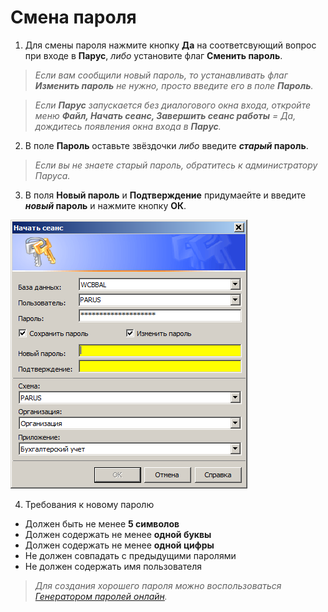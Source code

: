 # Смена пароля

1. Для смены пароля нажмите кнопку **Да** на соответсвующий вопрос при входе в **Парус**, _либо_ установите флаг **Сменить пароль**.

> _Если вам сообщили новый пароль, то устанавливать флаг **Изменить пароль** не нужно, просто введите его в поле **Пароль**._

> _Если **Парус** запускается без диалогового окна входа, откройте меню **Файл, Начать сеанс, Завершить сеанс работы** = Да, дождитесь появления окна входа в **Парус**._

2. В поле **Пароль** оставьте звёздочки _либо_ введите **_старый_ пароль**.

> _Если вы не знаете старый пароль, обратитесь к администратору Паруса._

3. В поля **Новый пароль** и **Подтверждение** придумаейте и введите **_новый_ пароль** и нажмите кнопку **ОК**.

![Смена пароля](images/pwchange.png)

4. Требования к новому паролю
* Должен быть не менее **5 символов**
* Должен содержать не менее **одной буквы**
* Должен содержать не менее **одной цифры**
* Не должен совпадать с предыдущими паролями
* Не должен содержать имя пользователя

> _Для создания хорошего пароля можно воспользоваться [Генератором паролей онлайн](https://passgenerator.ru/)._
